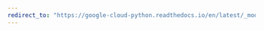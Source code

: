 ```yaml
---
redirect_to: "https://google-cloud-python.readthedocs.io/en/latest/_modules/google/cloud/vision_v1p2beta1/types.html"
---
```

